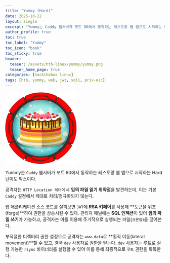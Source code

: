 ```yaml
---
title: "Yummy (Hard)"
date: 2025-10-22
layout: single
excerpt: "Yummy는 Caddy 웹서버가 포트 80에서 동작하는 레스토랑 웹 앱으로 시작하는 Hard 난이도 박스이다. 공격자는 HTTP Location 헤더에서 임의 파일 읽기 취약점을 발견하는데, 이는 기본 Caddy 설정에서 제대로 처리/정규화되지 않는다. 웹 애플리케이션 소스 코드를 살펴보면 JWT에 RSA 키페어를 사용해 관리자 토큰을 위조(forge)하여 권한을 상승시킬 수 있다. 관리자 패널에는 SQL 인젝션이 있어 임의 파일 쓰기가 가능하고, 공격자는 이를 이용해 주기적으로 실행되는 파일(크론잡)을 덮어쓴다. 부적절한 디렉터리 권한 설정으로 공격자는 www-data로 횡적 이동(lateral movement)할 수 있고, 결국 dev 사용자로 권한을 얻는다. dev 사용자는 루트로 실행 가능한 rsync 바이너리를 실행할 수 있어 이를 통해 최종적으로 루트 권한을 획득한다."
author_profile: true
toc: true
toc_label: "Yummy"
toc_icon: "book"
toc_sticky: true
header:
  teaser: /assets/htb-linux/yummy/yummy.png
  teaser_home_page: true
categories: [hackthebox linux]
tags: [htb, yummy, web, jwt, sqli, priv-esc]
---
```


![Yummy](/assets/htb-linux/yummy/yummy.png)

Yummy는 `Caddy` 웹서버가 포트 80에서 동작하는 레스토랑 웹 앱으로 시작하는 Hard 난이도 박스이다. 

공격자는 `HTTP Location 헤더`에서 **임의 파일 읽기 취약점**을 발견하는데, 이는 기본 `Caddy` 설정에서 제대로 처리/정규화되지 않는다. 

웹 애플리케이션 소스 코드를 살펴보면 `JWT`에 **RSA 키페어**를 사용해 **토큰을 위조(forge)**하여 권한을 상승시킬 수 있다. 관리자 패널에는 **SQL 인젝션**이 있어 **임의 파일 쓰기**가 가능하고, 공격자는 이를 이용해 주기적으로 실행되는 파일(`크론잡`)을 덮어쓴다. 

부적절한 디렉터리 권한 설정으로 공격자는 `www-data`로 **횡적 이동(lateral movement)**할 수 있고, 결국 `dev` 사용자로 권한을 얻는다. `dev` 사용자는 루트로 실행 가능한 `rsync` 바이너리를 실행할 수 있어 이를 통해 최종적으로 `루트` 권한을 획득한다.
